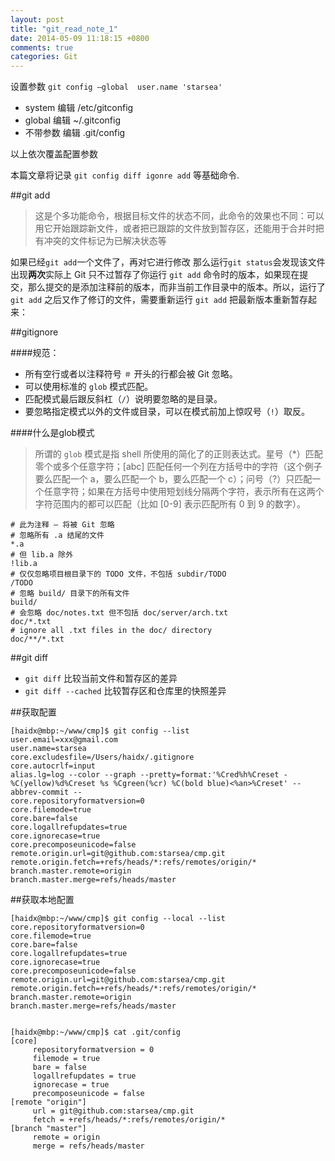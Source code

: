 ```yaml
---
layout: post
title: "git_read_note_1"
date: 2014-05-09 11:18:15 +0800
comments: true
categories: Git
---
```

设置参数
`git config —global  user.name 'starsea'`  

- system 编辑 /etc/gitconfig
- global 编辑 ~/.gitconfig
- 不带参数 编辑 .git/config 

以上依次覆盖配置参数

本篇文章将记录  `git config diff igonre add` 等基础命令.
<!--more-->

##git add 
>这是个多功能命令，根据目标文件的状态不同，此命令的效果也不同：可以用它开始跟踪新文件，或者把已跟踪的文件放到暂存区，还能用于合并时把有冲突的文件标记为已解决状态等

如果已经`git add`一个文件了，再对它进行修改 那么运行`git status`会发现该文件出现**两次**实际上 Git 只不过暂存了你运行 `git add` 命令时的版本，如果现在提交，那么提交的是添加注释前的版本，而非当前工作目录中的版本。所以，运行了 `git add` 之后又作了修订的文件，需要重新运行 `git add` 把最新版本重新暂存起来：


##gitignore

####规范：

- 所有空行或者以注释符号 `＃` 开头的行都会被 Git 忽略。
- 可以使用标准的 `glob` 模式匹配。
- 匹配模式最后跟反斜杠（`/`）说明要忽略的是目录。
- 要忽略指定模式以外的文件或目录，可以在模式前加上惊叹号（`!`）取反。

####什么是glob模式

>所谓的 `glob` 模式是指 shell 所使用的简化了的正则表达式。星号（*）匹配零个或多个任意字符；[abc] 匹配任何一个列在方括号中的字符（这个例子要么匹配一个 a，要么匹配一个 b，要么匹配一个 c）；问号（?）只匹配一个任意字符；如果在方括号中使用短划线分隔两个字符，表示所有在这两个字符范围内的都可以匹配（比如 [0-9] 表示匹配所有 0 到 9 的数字）。


	# 此为注释 – 将被 Git 忽略
	# 忽略所有 .a 结尾的文件
	*.a
	# 但 lib.a 除外
	!lib.a
	# 仅仅忽略项目根目录下的 TODO 文件，不包括 subdir/TODO
	/TODO
	# 忽略 build/ 目录下的所有文件
	build/
	# 会忽略 doc/notes.txt 但不包括 doc/server/arch.txt
	doc/*.txt
	# ignore all .txt files in the doc/ directory
	doc/**/*.txt
	
##git diff

- `git diff` 比较当前文件和暂存区的差异
- `git diff --cached` 比较暂存区和仓库里的快照差异 


##获取配置

	[haidx@mbp:~/www/cmp]$ git config --list
	user.email=xxx@gmail.com
	user.name=starsea
	core.excludesfile=/Users/haidx/.gitignore
	core.autocrlf=input
	alias.lg=log --color --graph --pretty=format:'%Cred%h%Creset -%C(yellow)%d%Creset %s %Cgreen(%cr) %C(bold blue)<%an>%Creset' --abbrev-commit --
	core.repositoryformatversion=0
	core.filemode=true
	core.bare=false
	core.logallrefupdates=true
	core.ignorecase=true
	core.precomposeunicode=false
	remote.origin.url=git@github.com:starsea/cmp.git
	remote.origin.fetch=+refs/heads/*:refs/remotes/origin/*
	branch.master.remote=origin
	branch.master.merge=refs/heads/master



##获取本地配置

	[haidx@mbp:~/www/cmp]$ git config --local --list
	core.repositoryformatversion=0
	core.filemode=true
	core.bare=false
	core.logallrefupdates=true
	core.ignorecase=true
	core.precomposeunicode=false
	remote.origin.url=git@github.com:starsea/cmp.git
	remote.origin.fetch=+refs/heads/*:refs/remotes/origin/*
	branch.master.remote=origin
	branch.master.merge=refs/heads/master
	
	
	[haidx@mbp:~/www/cmp]$ cat .git/config
	[core]
	     repositoryformatversion = 0
	     filemode = true
	     bare = false
	     logallrefupdates = true
	     ignorecase = true
	     precomposeunicode = false
	[remote "origin"]
	     url = git@github.com:starsea/cmp.git
	     fetch = +refs/heads/*:refs/remotes/origin/*
	[branch "master"]
	     remote = origin
	     merge = refs/heads/master



	
	
	
	



